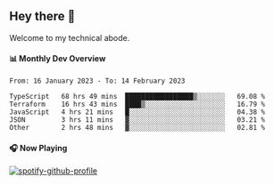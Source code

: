## Hey there 👋

Welcome to my technical abode.

#### 📊 Monthly Dev Overview
<!--START_SECTION:waka-->

```text
From: 16 January 2023 - To: 14 February 2023

TypeScript   68 hrs 49 mins  █████████████████▒░░░░░░░   69.08 %
Terraform    16 hrs 43 mins  ████▒░░░░░░░░░░░░░░░░░░░░   16.79 %
JavaScript   4 hrs 21 mins   █░░░░░░░░░░░░░░░░░░░░░░░░   04.38 %
JSON         3 hrs 11 mins   ▓░░░░░░░░░░░░░░░░░░░░░░░░   03.21 %
Other        2 hrs 48 mins   ▓░░░░░░░░░░░░░░░░░░░░░░░░   02.81 %
```

<!--END_SECTION:waka-->

#### 🎧 Now Playing

[![spotify-github-profile](https://spotify-github-profile.vercel.app/api/view?uid=james2mid&cover_image=true&theme=natemoo-re)](https://open.spotify.com/user/james2mid?si=2b3baf2b09cb499e)
